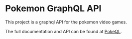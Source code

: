 # Pokemon GraphQL API

This project is a graphql API for the pokemon video games.

The full documentation and API can be found at [PokeQL](https://pokeql.com).
